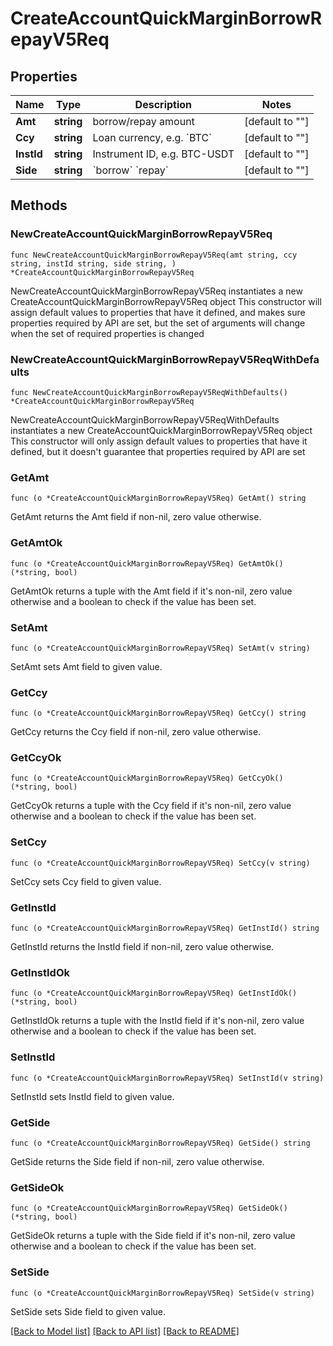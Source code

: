 # CreateAccountQuickMarginBorrowRepayV5Req

## Properties

Name | Type | Description | Notes
------------ | ------------- | ------------- | -------------
**Amt** | **string** | borrow/repay amount | [default to ""]
**Ccy** | **string** | Loan currency, e.g. &#x60;BTC&#x60; | [default to ""]
**InstId** | **string** | Instrument ID, e.g. BTC-USDT | [default to ""]
**Side** | **string** | &#x60;borrow&#x60;  &#x60;repay&#x60; | [default to ""]

## Methods

### NewCreateAccountQuickMarginBorrowRepayV5Req

`func NewCreateAccountQuickMarginBorrowRepayV5Req(amt string, ccy string, instId string, side string, ) *CreateAccountQuickMarginBorrowRepayV5Req`

NewCreateAccountQuickMarginBorrowRepayV5Req instantiates a new CreateAccountQuickMarginBorrowRepayV5Req object
This constructor will assign default values to properties that have it defined,
and makes sure properties required by API are set, but the set of arguments
will change when the set of required properties is changed

### NewCreateAccountQuickMarginBorrowRepayV5ReqWithDefaults

`func NewCreateAccountQuickMarginBorrowRepayV5ReqWithDefaults() *CreateAccountQuickMarginBorrowRepayV5Req`

NewCreateAccountQuickMarginBorrowRepayV5ReqWithDefaults instantiates a new CreateAccountQuickMarginBorrowRepayV5Req object
This constructor will only assign default values to properties that have it defined,
but it doesn't guarantee that properties required by API are set

### GetAmt

`func (o *CreateAccountQuickMarginBorrowRepayV5Req) GetAmt() string`

GetAmt returns the Amt field if non-nil, zero value otherwise.

### GetAmtOk

`func (o *CreateAccountQuickMarginBorrowRepayV5Req) GetAmtOk() (*string, bool)`

GetAmtOk returns a tuple with the Amt field if it's non-nil, zero value otherwise
and a boolean to check if the value has been set.

### SetAmt

`func (o *CreateAccountQuickMarginBorrowRepayV5Req) SetAmt(v string)`

SetAmt sets Amt field to given value.


### GetCcy

`func (o *CreateAccountQuickMarginBorrowRepayV5Req) GetCcy() string`

GetCcy returns the Ccy field if non-nil, zero value otherwise.

### GetCcyOk

`func (o *CreateAccountQuickMarginBorrowRepayV5Req) GetCcyOk() (*string, bool)`

GetCcyOk returns a tuple with the Ccy field if it's non-nil, zero value otherwise
and a boolean to check if the value has been set.

### SetCcy

`func (o *CreateAccountQuickMarginBorrowRepayV5Req) SetCcy(v string)`

SetCcy sets Ccy field to given value.


### GetInstId

`func (o *CreateAccountQuickMarginBorrowRepayV5Req) GetInstId() string`

GetInstId returns the InstId field if non-nil, zero value otherwise.

### GetInstIdOk

`func (o *CreateAccountQuickMarginBorrowRepayV5Req) GetInstIdOk() (*string, bool)`

GetInstIdOk returns a tuple with the InstId field if it's non-nil, zero value otherwise
and a boolean to check if the value has been set.

### SetInstId

`func (o *CreateAccountQuickMarginBorrowRepayV5Req) SetInstId(v string)`

SetInstId sets InstId field to given value.


### GetSide

`func (o *CreateAccountQuickMarginBorrowRepayV5Req) GetSide() string`

GetSide returns the Side field if non-nil, zero value otherwise.

### GetSideOk

`func (o *CreateAccountQuickMarginBorrowRepayV5Req) GetSideOk() (*string, bool)`

GetSideOk returns a tuple with the Side field if it's non-nil, zero value otherwise
and a boolean to check if the value has been set.

### SetSide

`func (o *CreateAccountQuickMarginBorrowRepayV5Req) SetSide(v string)`

SetSide sets Side field to given value.



[[Back to Model list]](../README.md#documentation-for-models) [[Back to API list]](../README.md#documentation-for-api-endpoints) [[Back to README]](../README.md)



